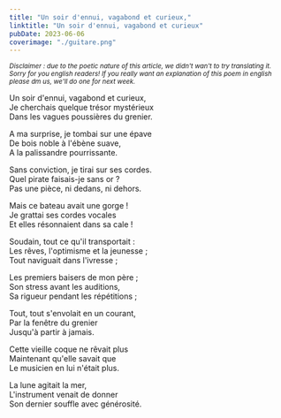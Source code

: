 ```yaml
---
title: "Un soir d'ennui, vagabond et curieux,"
linktitle: "Un soir d'ennui, vagabond et curieux"
pubDate: 2023-06-06
coverimage: "./guitare.png"
---
```

<em><div style="font-size:smaller;">Disclaimer : due to the poetic nature of this article, we didn't wan't to try translating it. Sorry for you english readers! If you really want an explanation of this poem in english please dm us, we'll do one for next week.</div></em>


Un soir d'ennui, vagabond et curieux,\
Je cherchais quelque trésor mystérieux\
Dans les vagues poussières du grenier.

A ma surprise, je tombai sur une épave\
De bois noble à l'ébène suave,\
A la palissandre pourrissante.

Sans conviction, je tirai sur ses cordes.\
Quel pirate faisais-je sans or ?\
Pas une pièce, ni dedans, ni dehors.

Mais ce bateau avait une gorge !\
Je grattai ses cordes vocales\
Et elles résonnaient dans sa cale !

Soudain, tout ce qu'il transportait :\
Les rêves, l'optimisme et la jeunesse ;\
Tout naviguait dans l'ivresse ;

Les premiers baisers de mon père ;\
Son stress avant les auditions,\
Sa rigueur pendant les répétitions ;

Tout, tout s'envolait en un courant,\
Par la fenêtre du grenier\
Jusqu'à partir à jamais.

Cette vieille coque ne rêvait plus\
Maintenant qu'elle savait que\
Le musicien en lui n'était plus.

La lune agitait la mer,\
L'instrument venait de donner\
Son dernier souffle avec générosité.